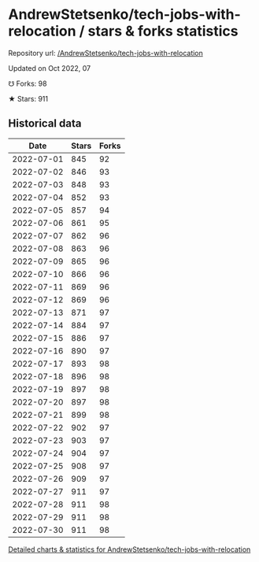 # AndrewStetsenko/tech-jobs-with-relocation / stars & forks statistics

Repository url: [/AndrewStetsenko/tech-jobs-with-relocation](https://github.com/AndrewStetsenko/tech-jobs-with-relocation)

Updated on Oct 2022, 07

☋ Forks: 98

★ Stars: 911

## Historical data
| Date | Stars | Forks |
|------|-------|-------|
| 2022-07-01 | 845 | 92 | 
| 2022-07-02 | 846 | 93 | 
| 2022-07-03 | 848 | 93 | 
| 2022-07-04 | 852 | 93 | 
| 2022-07-05 | 857 | 94 | 
| 2022-07-06 | 861 | 95 | 
| 2022-07-07 | 862 | 96 | 
| 2022-07-08 | 863 | 96 | 
| 2022-07-09 | 865 | 96 | 
| 2022-07-10 | 866 | 96 | 
| 2022-07-11 | 869 | 96 | 
| 2022-07-12 | 869 | 96 | 
| 2022-07-13 | 871 | 97 | 
| 2022-07-14 | 884 | 97 | 
| 2022-07-15 | 886 | 97 | 
| 2022-07-16 | 890 | 97 | 
| 2022-07-17 | 893 | 98 | 
| 2022-07-18 | 896 | 98 | 
| 2022-07-19 | 897 | 98 | 
| 2022-07-20 | 897 | 98 | 
| 2022-07-21 | 899 | 98 | 
| 2022-07-22 | 902 | 97 | 
| 2022-07-23 | 903 | 97 | 
| 2022-07-24 | 904 | 97 | 
| 2022-07-25 | 908 | 97 | 
| 2022-07-26 | 909 | 97 | 
| 2022-07-27 | 911 | 97 | 
| 2022-07-28 | 911 | 98 | 
| 2022-07-29 | 911 | 98 | 
| 2022-07-30 | 911 | 98 | 


[Detailed charts & statistics for AndrewStetsenko/tech-jobs-with-relocation](https://reviewgithub.com/rep/AndrewStetsenko/tech-jobs-with-relocation)
